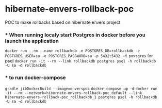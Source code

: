 # hibernate-envers-rollback-poc
POC to make rollbacks based on hibernate envers project

### * When running localy start Postgres in docker before you launch the application
`docker run --rm --name rollbackdb -e POSTGRES_DB=rollbackdb -e POSTGRES_USER=sa -e POSTGRES_PASSWORD=sa -p 5432:5432 -d postgres`
for psql
`docker run -it --rm --link rollbackdb postgres psql -h rollbackdb -U sa -d rollbackdb`

### * to run docker-compose
`gradle jibDockerBuild --image=enverspoc`
`docker-compose up -d`
`docker run -it --rm --network=hibernate-envers-rollback-poc_default --link hibernate-envers-rollback-poc_rollbackdb_1 postgres psql -h rollbackdb -U sa -d rollbackdb`
